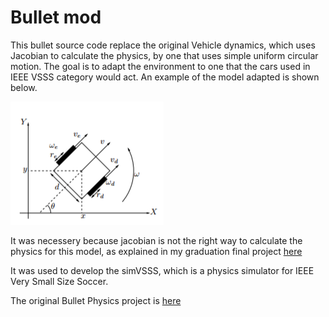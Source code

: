 
# Bullet mod

This bullet source code replace the original Vehicle dynamics, which uses Jacobian to calculate the physics, by one that uses simple uniform circular motion. The goal is to adapt the environment
to one that the cars used in IEEE VSSS category would act. An example of the model adapted is shown below.

![alt text](https://github.com/lucasbsimao/bullet3/blob/master/images/vss1.png "Logo Title Text 1")

It was necessery because jacobian is not the right way to calculate the physics for this model, as explained in my graduation final project [here](https://github.com/lucasbsimao/simVSSS/blob/master/doc/simVSSS%20and%20Reinforcement%20Learning.pdf)

It was used to develop the simVSSS, which is a physics simulator for IEEE Very Small Size Soccer.

The original Bullet Physics project is [here](https://github.com/bulletphysics/bullet3)
